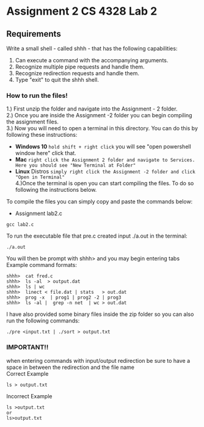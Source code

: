 # **Assignment 2 CS 4328 Lab 2**

## Requirements 
Write a small shell - called shhh - that has the 
following capabilities:  
1. Can execute a command with the accompanying arguments.  
2. Recognize multiple pipe requests and handle them.  
3. Recognize redirection requests and handle them.  
4. Type "exit" to quit the shhh shell.  

### **How to run the files!**

1.) First unzip the folder and navigate into the Assignment - 2 folder.  
2.) Once you are inside the Assignment -2 folder you can begin compiling the assignment files.  
3.) Now you will need to open a terminal in this directory. You can do this by following these instructions:  
   * **Windows 10** ``` hold shift + right click ``` you will see "open powershell window here" click that.  
   * **Mac** ``` right click the Assignment 2 folder and navigate to Services. Here you should see "New Terminal at Folder" ```  
   * **Linux** Distros ```simply right click the Assignment -2 folder and click "Open in Terminal"```    
4.)Once the terminal is open you can start compiling the files. To do so following the instructions below. 
    
To compile the files you can simply copy and paste the commands below:
- Assignment lab2.c
```console
gcc lab2.c
```
To run the executable file that pre.c created input ./a.out in the terminal:
```console
./a.out
```  
You will then be prompt with shhh> and you may begin entering tabs  
Example command formats:  
```console
shhh>  cat fred.c
shhh>  ls -al  > output.dat
shhh>  ls | wc  
shhh>  linect < file.dat | stats   > out.dat
shhh>  prog -x  | prog1 | prog2 -2 | prog3 
shhh>  ls -al |  grep -n net  | wc > out.dat		
```  
I have also provided some binary files inside the zip folder so you can also run the following commands:  
```console
./pre <input.txt | ./sort > output.txt
```  
### **IMPORTANT!!**
when entering commands with input/output redirection be sure to have a space in between the redirection and the file name  
Correct Example  
```console
ls > output.txt
```  
Incorrect Example  
```console
ls >output.txt 
or
ls>output.txt
```